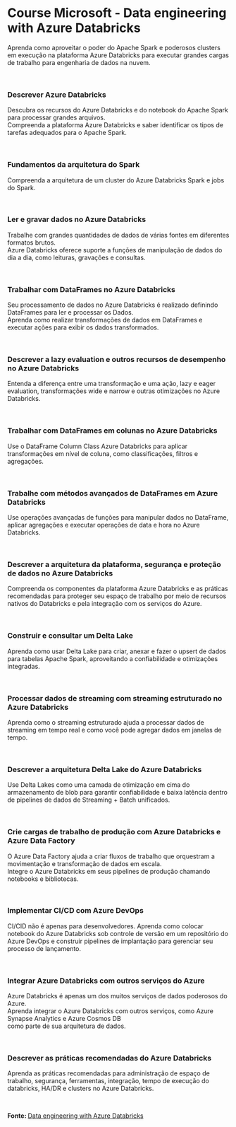 # Course Microsoft - Data engineering with Azure Databricks

Aprenda como aproveitar o poder do Apache Spark e poderosos clusters em execução na plataforma Azure Databricks para executar grandes cargas de trabalho para engenharia de dados na nuvem.

<br>

### Descrever Azure Databricks

Descubra os recursos do Azure Databricks e do notebook do Apache Spark para processar grandes arquivos.                 
Compreenda a plataforma Azure Databricks e saber identificar os tipos de tarefas adequados para o Apache Spark.

<br>

### Fundamentos da arquitetura do Spark

Compreenda a arquitetura de um cluster do Azure Databricks Spark e jobs do Spark.

<br>

### Ler e gravar dados no Azure Databricks

Trabalhe com grandes quantidades de dados de várias fontes em diferentes formatos brutos.                           
Azure Databricks oferece suporte a funções de manipulação de dados do dia a dia, como leituras, gravações e consultas.

<br>

### Trabalhar com DataFrames no Azure Databricks

Seu processamento de dados no Azure Databricks é realizado definindo DataFrames para ler e processar os Dados.                      
Aprenda como realizar transformações de dados em DataFrames e executar ações para exibir os dados transformados.

<br>

### Descrever a lazy evaluation e outros recursos de desempenho no Azure Databricks

Entenda a diferença entre uma transformação e uma ação, lazy e eager evaluation, transformações wide e narrow e outras otimizações no Azure Databricks.

<br>

### Trabalhar com DataFrames em colunas no Azure Databricks

Use o DataFrame Column Class Azure Databricks para aplicar transformações em nível de coluna, como classificações, filtros e agregações.

<br>

### Trabalhe com métodos avançados de DataFrames em Azure Databricks

Use operações avançadas de funções para manipular dados no DataFrame, aplicar agregações e executar operações de data e hora no Azure Databricks.

<br>

### Descrever a arquitetura da plataforma, segurança e proteção de dados no Azure Databricks

Compreenda os componentes da plataforma Azure Databricks e as práticas recomendadas para proteger seu espaço de trabalho por meio de recursos nativos do Databricks e pela integração com os serviços do Azure.

<br>

### Construir e consultar um Delta Lake

Aprenda como usar Delta Lake para criar, anexar e fazer o upsert de dados para tabelas Apache Spark, aproveitando a confiabilidade e otimizações integradas.

<br>

###  Processar dados de streaming com streaming estruturado no Azure Databricks

Aprenda como o streaming estruturado ajuda a processar dados de streaming em tempo real e como você pode agregar dados em janelas de tempo.

<br>

### Descrever a arquitetura Delta Lake do Azure Databricks

Use Delta Lakes como uma camada de otimização em cima do armazenamento de blob para garantir confiabilidade e baixa latência dentro de pipelines de dados de Streaming + Batch unificados.

<br>

### Crie cargas de trabalho de produção com Azure Databricks e Azure Data Factory

O Azure Data Factory ajuda a criar fluxos de trabalho que orquestram a movimentação e transformação de dados em escala.                   
Integre o Azure Databricks em seus pipelines de produção chamando notebooks e bibliotecas.

<br>

### Implementar CI/CD com Azure DevOps

CI/CID não é apenas para desenvolvedores. Aprenda como colocar notebook do Azure Databricks sob controle de versão em um repositório do Azure DevOps e construir pipelines de implantação para gerenciar seu processo de lançamento.

<br>

### Integrar Azure Databricks com outros serviços do Azure

Azure Databricks é apenas um dos muitos serviços de dados poderosos do Azure.                      
Aprenda integrar o Azure Databricks com outros serviços, como Azure Synapse Analytics e Azure Cosmos DB                      
como parte de sua arquitetura de dados.

<br>

### Descrever as práticas recomendadas do Azure Databricks

Aprenda as práticas recomendadas para administração de espaço de trabalho, segurança, ferramentas, integração, tempo de execução do databricks, HA/DR e clusters no Azure Databricks.

<br>

<b>Fonte: </b> [Data engineering with Azure Databricks](https://docs.microsoft.com/en-us/learn/paths/data-engineer-azure-databricks/)

<br>
